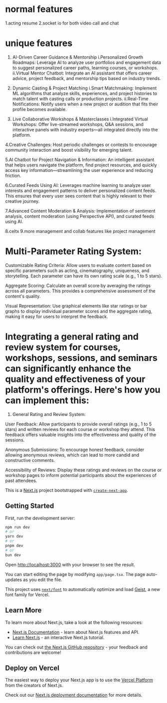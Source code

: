 # normal features

1.acting resume
2.socket io for both video call and chat

# unique features

1. AI-Driven Career Guidance & Mentorship
i.Personalized Growth Roadmaps:
Leverage AI to analyze user portfolios and engagement data to suggest personalized career paths, learning courses, or workshops.
ii.Virtual Mentor Chatbot:
Integrate an AI assistant that offers career advice, project feedback, and mentorship tips based on industry trends.

2. Dynamic Casting & Project Matching
i.Smart Matchmaking:
Implement ML algorithms that analyze skills, experiences, and project histories to match talent with casting calls or production projects.
ii.Real-Time Notifications:
Notify users when a new project or audition that fits their profile becomes available.

3. Live Collaborative Workshops & Masterclasses
i.Integrated Virtual Workshops:
Offer live-streamed workshops, Q&A sessions, and interactive panels with industry experts—all integrated directly into the platform.

4.Creative Challenges:
Host periodic challenges or contests to encourage community interaction and boost visibility for emerging talent.

5.AI Chatbot for Project Navigation & Information:
An intelligent assistant that helps users navigate the platform, find project resources, and quickly access key information—streamlining the user experience and reducing friction.

6.Curated Feeds Using AI:
Leverages machine learning to analyze user interests and engagement patterns to deliver personalized content feeds. This ensures that every user sees content that is highly relevant to their creative journey.

7.Advanced Content Moderation & Analysis:
Implementation of sentiment analysis, content moderation (using Perspective API), and curated feeds using AI.

8.celtx
9.more management and collab features like project management


# Multi-Parameter Rating System:

Customizable Rating Criteria: Allow users to evaluate content based on specific parameters such as acting, cinematography, uniqueness, and storytelling. Each parameter can have its own rating scale (e.g., 1 to 5 stars).

Aggregate Scoring: Calculate an overall score by averaging the ratings across all parameters. This provides a comprehensive assessment of the content's quality.

Visual Representation: Use graphical elements like star ratings or bar graphs to display individual parameter scores and the aggregate rating, making it easy for users to interpret the feedback.

# Integrating a general rating and review system for courses, workshops, sessions, and seminars can significantly enhance the quality and effectiveness of your platform's offerings. Here's how you can implement this:

1. General Rating and Review System:

User Feedback: Allow participants to provide overall ratings (e.g., 1 to 5 stars) and written reviews for each course or workshop they attend. This feedback offers valuable insights into the effectiveness and quality of the sessions.

Anonymous Submissions: To encourage honest feedback, consider allowing anonymous reviews, which can lead to more candid and constructive comments.

Accessibility of Reviews: Display these ratings and reviews on the course or workshop pages to inform potential participants about the experiences of past attendees.



This is a [Next.js](https://nextjs.org) project bootstrapped with [`create-next-app`](https://nextjs.org/docs/app/api-reference/cli/create-next-app).

## Getting Started

First, run the development server:

```bash
npm run dev
# or
yarn dev
# or
pnpm dev
# or
bun dev
```

Open [http://localhost:3000](http://localhost:3000) with your browser to see the result.

You can start editing the page by modifying `app/page.tsx`. The page auto-updates as you edit the file.

This project uses [`next/font`](https://nextjs.org/docs/app/building-your-application/optimizing/fonts) to automatically optimize and load [Geist](https://vercel.com/font), a new font family for Vercel.

## Learn More

To learn more about Next.js, take a look at the following resources:

- [Next.js Documentation](https://nextjs.org/docs) - learn about Next.js features and API.
- [Learn Next.js](https://nextjs.org/learn) - an interactive Next.js tutorial.

You can check out [the Next.js GitHub repository](https://github.com/vercel/next.js) - your feedback and contributions are welcome!

## Deploy on Vercel

The easiest way to deploy your Next.js app is to use the [Vercel Platform](https://vercel.com/new?utm_medium=default-template&filter=next.js&utm_source=create-next-app&utm_campaign=create-next-app-readme) from the creators of Next.js.

Check out our [Next.js deployment documentation](https://nextjs.org/docs/app/building-your-application/deploying) for more details.
